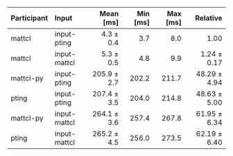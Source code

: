 | Participant | Input | Mean [ms] | Min [ms] | Max [ms] | Relative |
|:---|:---|---:|---:|---:|---:|
| mattcl | input-pting | 4.3 ± 0.4 | 3.7 | 8.0 | 1.00 |
| mattcl | input-mattcl | 5.3 ± 0.5 | 4.8 | 9.9 | 1.24 ± 0.17 |
| mattcl-py | input-pting | 205.9 ± 2.7 | 202.2 | 211.7 | 48.29 ± 4.94 |
| pting | input-pting | 207.4 ± 3.5 | 204.0 | 214.8 | 48.63 ± 5.00 |
| mattcl-py | input-mattcl | 264.1 ± 3.6 | 257.4 | 267.8 | 61.95 ± 6.34 |
| pting | input-mattcl | 265.2 ± 4.5 | 256.0 | 273.5 | 62.19 ± 6.40 |
